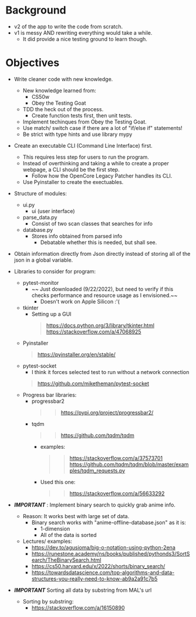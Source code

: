 # Background
- v2 of the app to write the code from scratch.
- v1 is messy AND rewriting everything would take a while.
    - It did provide a nice testing ground to learn though.

# Objectives
- Write cleaner code with new knowledge.
    - New knowledge learned from:
        - CS50w
        - Obey the Testing Goat
    - TDD the heck out of the process.
        - Create function tests first, then unit tests.
    - Implement techinques from Obey the Testing Goat.
    - Use match/ switch case if there are a lot of "if/else if" statements!
    - Be strict with type hints and use library mypy
- Create an executable CLI (Command Line Interface) first.
    - This requires less step for users to run the program.
    - Instead of overthinking and taking a while to create a proper webpage, a CLI should be the first step.
        - Follow how the OpenCore Legacy Patcher handles its CLI.
    - Use Pyinstaller to create the exectuables.
- Structure of modules:
    - ui.py
        - ui (user interface) 
    - parse_data.py
        - Consist of two scan classes that searches for info
    - database.py
        - Stores info obtained from parsed info
            - Debatable whether this is needed, but shall see.
- Obtain information directly from Json directly instead of storing all of the json in a global variable.
- Libraries to consider for program:
    - pytest-monitor
        - ~~ Just downloaded (9/22/2022), but need to verify if this checks performance and resource usage as I envisioned.~~
            - Doesn't work on Apple Silicon :'(
    - tkinter
        - Setting up a GUI
            > https://docs.python.org/3/library/tkinter.html
            > https://stackoverflow.com/a/47068925
    - Pyinstaller
        > https://pyinstaller.org/en/stable/
    - pytest-socket
        - I think it forces selected test to run without a network connection
        > https://github.com/miketheman/pytest-socket
    - Progress bar libraries:
        - progressbar2
            >> https://pypi.org/project/progressbar2/
        - tqdm
            >> https://github.com/tqdm/tqdm
            - examples:
                >> https://stackoverflow.com/a/37573701
                >> https://github.com/tqdm/tqdm/blob/master/examples/tqdm_requests.py
            - Used this one:
                >> https://stackoverflow.com/a/56633292
- ***IMPORTANT*** : Implement binary search to quickly grab anime info.
    - Reason: It works best with large set of data.
        - Binary search works with "anime-offline-database.json" as it is:
            - 1-dimension
            - All of the data is sorted
    - Lectures/ examples:
        - https://dev.to/agusioma/big-o-notation-using-python-2ena
        - https://runestone.academy/ns/books/published/pythonds3/SortSearch/TheBinarySearch.html
        - https://cs50.harvard.edu/x/2022/shorts/binary_search/
        - https://towardsdatascience.com/top-algorithms-and-data-structures-you-really-need-to-know-ab9a2a91c7b5

- ***IMPORTANT*** Sorting all data by substring from MAL's url
    - Sorting by substring:
        - https://stackoverflow.com/a/16150890